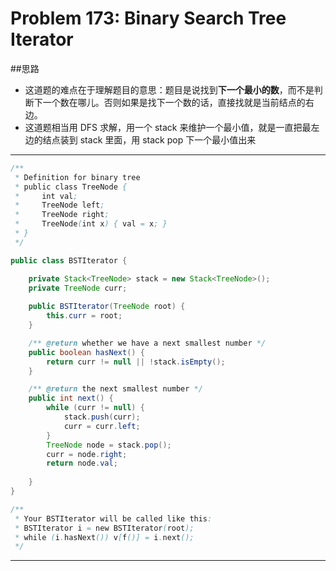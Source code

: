 # Problem 173: Binary Search Tree Iterator

##思路
* 这道题的难点在于理解题目的意思：题目是说找到**下一个最小的数**，而不是判断下一个数在哪儿。否则如果是找下一个数的话，直接找就是当前结点的右边。
* 这道题相当用 DFS 求解，用一个 stack 来维护一个最小值，就是一直把最左边的结点装到 stack 里面，用 stack pop 下一个最小值出来

---------------
```java
/**
 * Definition for binary tree
 * public class TreeNode {
 *     int val;
 *     TreeNode left;
 *     TreeNode right;
 *     TreeNode(int x) { val = x; }
 * }
 */

public class BSTIterator {

    private Stack<TreeNode> stack = new Stack<TreeNode>();
    private TreeNode curr;
    
    public BSTIterator(TreeNode root) {
        this.curr = root;    
    }

    /** @return whether we have a next smallest number */
    public boolean hasNext() {
        return curr != null || !stack.isEmpty();
    }

    /** @return the next smallest number */
    public int next() {
        while (curr != null) {
            stack.push(curr);
            curr = curr.left;
        }
        TreeNode node = stack.pop();
        curr = node.right;
        return node.val;
        
    }
}

/**
 * Your BSTIterator will be called like this:
 * BSTIterator i = new BSTIterator(root);
 * while (i.hasNext()) v[f()] = i.next();
 */
```
--------